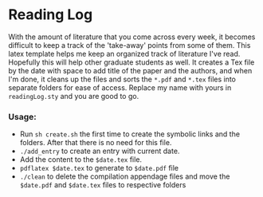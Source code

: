 # Reading Log

With the amount of literature that you come across every week, it becomes difficult to keep a track of the 'take-away' points from some of them. This latex template helps me keep an organized track of literature I've read. Hopefully this will help other graduate students as well. It creates a Tex file by the date with space to add title of the paper and the authors, and when I'm done, it cleans up the files and sorts the `*.pdf` and `*.tex` files into separate folders for ease of access. Replace my name with yours in `readingLog.sty` and you are good to go.

### Usage:
* Run `sh create.sh` the first time to create the symbolic links and the folders. After that there is no need for this file.
* `./add_entry`  to create an entry with current date.
* Add the content to the `$date.tex` file.
* `pdflatex $date.tex` to generate to `$date.pdf` file
* `./clean` to delete the compilation appendage files and move the `$date.pdf` and `$date.tex` files to respective folders